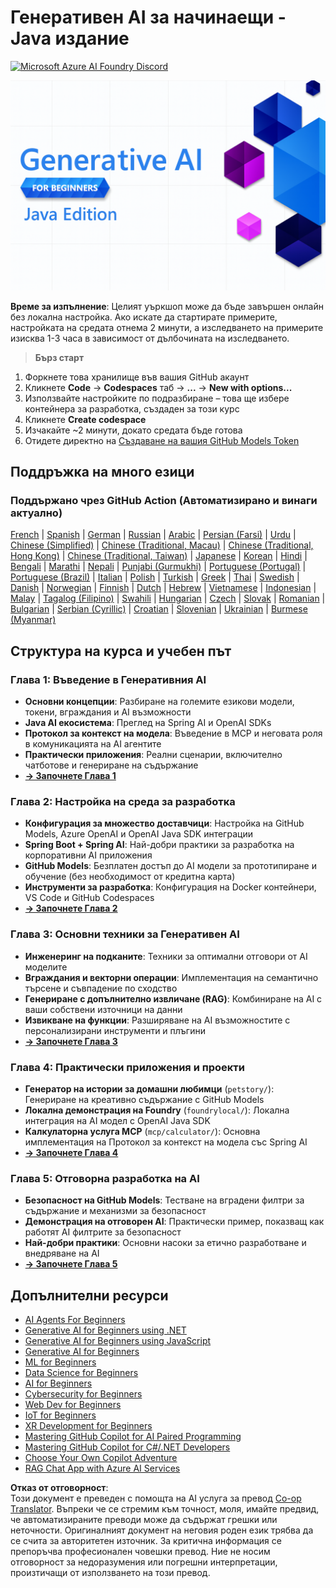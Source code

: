 <!--
CO_OP_TRANSLATOR_METADATA:
{
  "original_hash": "a49b35508745c032a0033d914df7901b",
  "translation_date": "2025-07-25T12:13:16+00:00",
  "source_file": "README.md",
  "language_code": "bg"
}
-->
# Генеративен AI за начинаещи - Java издание
[![Microsoft Azure AI Foundry Discord](https://dcbadge.limes.pink/api/server/ByRwuEEgH4)](https://discord.com/invite/ByRwuEEgH4)

![Generative AI for Beginners - Java Edition](../../translated_images/beg-genai-series.61edc4a6b2cc54284fa2d70eda26dc0ca2669e26e49655b842ea799cd6e16d2a.bg.png)

**Време за изпълнение**: Целият уъркшоп може да бъде завършен онлайн без локална настройка. Ако искате да стартирате примерите, настройката на средата отнема 2 минути, а изследването на примерите изисква 1-3 часа в зависимост от дълбочината на изследването.

> **Бърз старт**

1. Форкнете това хранилище във вашия GitHub акаунт
2. Кликнете **Code** → **Codespaces** таб → **...** → **New with options...**
3. Използвайте настройките по подразбиране – това ще избере контейнера за разработка, създаден за този курс
4. Кликнете **Create codespace**
5. Изчакайте ~2 минути, докато средата бъде готова
6. Отидете директно на [Създаване на вашия GitHub Models Token](./02-SetupDevEnvironment/README.md#step-2-create-a-github-personal-access-token)

## Поддръжка на много езици

### Поддържано чрез GitHub Action (Автоматизирано и винаги актуално)

[French](../fr/README.md) | [Spanish](../es/README.md) | [German](../de/README.md) | [Russian](../ru/README.md) | [Arabic](../ar/README.md) | [Persian (Farsi)](../fa/README.md) | [Urdu](../ur/README.md) | [Chinese (Simplified)](../zh/README.md) | [Chinese (Traditional, Macau)](../mo/README.md) | [Chinese (Traditional, Hong Kong)](../hk/README.md) | [Chinese (Traditional, Taiwan)](../tw/README.md) | [Japanese](../ja/README.md) | [Korean](../ko/README.md) | [Hindi](../hi/README.md) | [Bengali](../bn/README.md) | [Marathi](../mr/README.md) | [Nepali](../ne/README.md) | [Punjabi (Gurmukhi)](../pa/README.md) | [Portuguese (Portugal)](../pt/README.md) | [Portuguese (Brazil)](../br/README.md) | [Italian](../it/README.md) | [Polish](../pl/README.md) | [Turkish](../tr/README.md) | [Greek](../el/README.md) | [Thai](../th/README.md) | [Swedish](../sv/README.md) | [Danish](../da/README.md) | [Norwegian](../no/README.md) | [Finnish](../fi/README.md) | [Dutch](../nl/README.md) | [Hebrew](../he/README.md) | [Vietnamese](../vi/README.md) | [Indonesian](../id/README.md) | [Malay](../ms/README.md) | [Tagalog (Filipino)](../tl/README.md) | [Swahili](../sw/README.md) | [Hungarian](../hu/README.md) | [Czech](../cs/README.md) | [Slovak](../sk/README.md) | [Romanian](../ro/README.md) | [Bulgarian](./README.md) | [Serbian (Cyrillic)](../sr/README.md) | [Croatian](../hr/README.md) | [Slovenian](../sl/README.md) | [Ukrainian](../uk/README.md) | [Burmese (Myanmar)](../my/README.md)

## Структура на курса и учебен път

### **Глава 1: Въведение в Генеративния AI**
- **Основни концепции**: Разбиране на големите езикови модели, токени, вграждания и AI възможности
- **Java AI екосистема**: Преглед на Spring AI и OpenAI SDKs
- **Протокол за контекст на модела**: Въведение в MCP и неговата роля в комуникацията на AI агентите
- **Практически приложения**: Реални сценарии, включително чатботове и генериране на съдържание
- **[→ Започнете Глава 1](./01-IntroToGenAI/README.md)**

### **Глава 2: Настройка на среда за разработка**
- **Конфигурация за множество доставчици**: Настройка на GitHub Models, Azure OpenAI и OpenAI Java SDK интеграции
- **Spring Boot + Spring AI**: Най-добри практики за разработка на корпоративни AI приложения
- **GitHub Models**: Безплатен достъп до AI модели за прототипиране и обучение (без необходимост от кредитна карта)
- **Инструменти за разработка**: Конфигурация на Docker контейнери, VS Code и GitHub Codespaces
- **[→ Започнете Глава 2](./02-SetupDevEnvironment/README.md)**

### **Глава 3: Основни техники за Генеративен AI**
- **Инженеринг на подканите**: Техники за оптимални отговори от AI моделите
- **Вграждания и векторни операции**: Имплементация на семантично търсене и съвпадение по сходство
- **Генериране с допълнително извличане (RAG)**: Комбиниране на AI с ваши собствени източници на данни
- **Извикване на функции**: Разширяване на AI възможностите с персонализирани инструменти и плъгини
- **[→ Започнете Глава 3](./03-CoreGenerativeAITechniques/README.md)**

### **Глава 4: Практически приложения и проекти**
- **Генератор на истории за домашни любимци** (`petstory/`): Генериране на креативно съдържание с GitHub Models
- **Локална демонстрация на Foundry** (`foundrylocal/`): Локална интеграция на AI модел с OpenAI Java SDK
- **Калкулаторна услуга MCP** (`mcp/calculator/`): Основна имплементация на Протокол за контекст на модела със Spring AI
- **[→ Започнете Глава 4](./04-PracticalSamples/README.md)**

### **Глава 5: Отговорна разработка на AI**
- **Безопасност на GitHub Models**: Тестване на вградени филтри за съдържание и механизми за безопасност
- **Демонстрация на отговорен AI**: Практически пример, показващ как работят AI филтрите за безопасност
- **Най-добри практики**: Основни насоки за етично разработване и внедряване на AI
- **[→ Започнете Глава 5](./05-ResponsibleGenAI/README.md)**

## Допълнителни ресурси

- [AI Agents For Beginners](https://github.com/microsoft/ai-agents-for-beginners)
- [Generative AI for Beginners using .NET](https://github.com/microsoft/Generative-AI-for-beginners-dotnet)
- [Generative AI for Beginners using JavaScript](https://github.com/microsoft/generative-ai-with-javascript)
- [Generative AI for Beginners](https://github.com/microsoft/generative-ai-for-beginners)
- [ML for Beginners](https://aka.ms/ml-beginners)
- [Data Science for Beginners](https://aka.ms/datascience-beginners)
- [AI for Beginners](https://aka.ms/ai-beginners)
- [Cybersecurity for Beginners](https://github.com/microsoft/Security-101)
- [Web Dev for Beginners](https://aka.ms/webdev-beginners)
- [IoT for Beginners](https://aka.ms/iot-beginners)
- [XR Development for Beginners](https://github.com/microsoft/xr-development-for-beginners)
- [Mastering GitHub Copilot for AI Paired Programming](https://aka.ms/GitHubCopilotAI)
- [Mastering GitHub Copilot for C#/.NET Developers](https://github.com/microsoft/mastering-github-copilot-for-dotnet-csharp-developers)
- [Choose Your Own Copilot Adventure](https://github.com/microsoft/CopilotAdventures)
- [RAG Chat App with Azure AI Services](https://github.com/Azure-Samples/azure-search-openai-demo-java)

**Отказ от отговорност**:  
Този документ е преведен с помощта на AI услуга за превод [Co-op Translator](https://github.com/Azure/co-op-translator). Въпреки че се стремим към точност, моля, имайте предвид, че автоматизираните преводи може да съдържат грешки или неточности. Оригиналният документ на неговия роден език трябва да се счита за авторитетен източник. За критична информация се препоръчва професионален човешки превод. Ние не носим отговорност за недоразумения или погрешни интерпретации, произтичащи от използването на този превод.